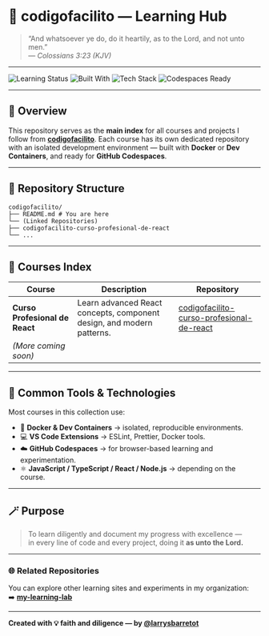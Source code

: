 # 🧠 codigofacilito — Learning Hub

> “And whatsoever ye do, do it heartily, as to the Lord, and not unto men.”  
> — *Colossians 3:23 (KJV)*

---

![Learning Status](https://img.shields.io/badge/status-active-brightgreen?style=flat-square)
![Built With](https://img.shields.io/badge/built_with-faith_and_diligence-gold?style=flat-square)
![Tech Stack](https://img.shields.io/badge/stack-React,_Node.js,_Docker-blue?style=flat-square)
![Codespaces Ready](https://img.shields.io/badge/codespaces-ready-blueviolet?style=flat-square)

---

## 📘 Overview

This repository serves as the **main index** for all courses and projects I follow from [**codigofacilito**](https://codigofacilito.com).
Each course has its own dedicated repository with an isolated development environment — built with **Docker** or **Dev Containers**, and ready for **GitHub Codespaces**.

---

## 📂 Repository Structure

```
codigofacilito/
├── README.md # You are here
└── (Linked Repositories)
├── codigofacilito-curso-profesional-de-react
└── ...
```

---

## 🧩 Courses Index

| Course | Description | Repository |
|--------|--------------|-------------|
| **Curso Profesional de React** | Learn advanced React concepts, component design, and modern patterns. | [codigofacilito-curso-profesional-de-react](https://github.com/my-learning-lab/codigofacilito-curso-profesional-de-react) |
| *(More coming soon)* |  |  |

---

## 🧰 Common Tools & Technologies

Most courses in this collection use:

- 🐳 **Docker & Dev Containers** → isolated, reproducible environments.  
- 💻 **VS Code Extensions** → ESLint, Prettier, Docker tools.  
- ☁️ **GitHub Codespaces** → for browser-based learning and experimentation.  
- ⚛️ **JavaScript / TypeScript / React / Node.js** → depending on the course.

---

## 🪄 Purpose

> To learn diligently and document my progress with excellence —  
> in every line of code and every project, doing it **as unto the Lord.**

---

### 🌐 Related Repositories

You can explore other learning sites and experiments in my organization:  
➡️ [**my-learning-lab**](https://github.com/my-learning-lab)

---

**Created with 💡 faith and diligence — by [@larrysbarretot](https://github.com/larrysbarretot)**
